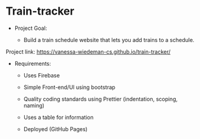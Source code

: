 # Train-tracker   

- Project Goal:  

  - Build a train schedule website that lets you add trains to a schedule.  
  
 Project link: https://vanessa-wiedeman-cs.github.io/train-tracker/ 
 

- Requirements:   
 
  - Uses Firebase  

  - Simple Front-end/UI using bootstrap  

  - Quality coding standards using Prettier (indentation, scoping, naming) 

  - Uses a table for information 

  - Deployed (GitHub Pages) 
  
  

